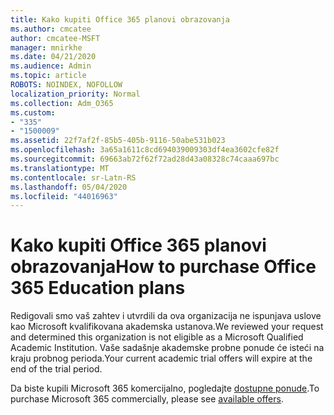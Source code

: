 ```yaml
---
title: Kako kupiti Office 365 planovi obrazovanja
ms.author: cmcatee
author: cmcatee-MSFT
manager: mnirkhe
ms.date: 04/21/2020
ms.audience: Admin
ms.topic: article
ROBOTS: NOINDEX, NOFOLLOW
localization_priority: Normal
ms.collection: Adm_O365
ms.custom:
- "335"
- "1500009"
ms.assetid: 22f7af2f-85b5-405b-9116-50abe531b023
ms.openlocfilehash: 3a65a1611c8cd694039009303df4ea3602cfe82f
ms.sourcegitcommit: 69663ab72f62f72ad28d43a08328c74caaa697bc
ms.translationtype: MT
ms.contentlocale: sr-Latn-RS
ms.lasthandoff: 05/04/2020
ms.locfileid: "44016963"
---
```

# <a name="how-to-purchase-office-365-education-plans"></a><span data-ttu-id="7e1b9-102">Kako kupiti Office 365 planovi obrazovanja</span><span class="sxs-lookup"><span data-stu-id="7e1b9-102">How to purchase Office 365 Education plans</span></span>

<span data-ttu-id="7e1b9-103">Redigovali smo vaš zahtev i utvrdili da ova organizacija ne ispunjava uslove kao Microsoft kvalifikovana akademska ustanova.</span><span class="sxs-lookup"><span data-stu-id="7e1b9-103">We reviewed your request and determined this organization is not eligible as a Microsoft Qualified Academic Institution.</span></span> <span data-ttu-id="7e1b9-104">Vaše sadašnje akademske probne ponude će isteći na kraju probnog perioda.</span><span class="sxs-lookup"><span data-stu-id="7e1b9-104">Your current academic trial offers will expire at the end of the trial period.</span></span>
  
<span data-ttu-id="7e1b9-105">Da biste kupili Microsoft 365 komercijalno, pogledajte [dostupne ponude](https://go.microsoft.com/fwlink/p/?linkid=868433).</span><span class="sxs-lookup"><span data-stu-id="7e1b9-105">To purchase Microsoft 365 commercially, please see [available offers](https://go.microsoft.com/fwlink/p/?linkid=868433).</span></span>  